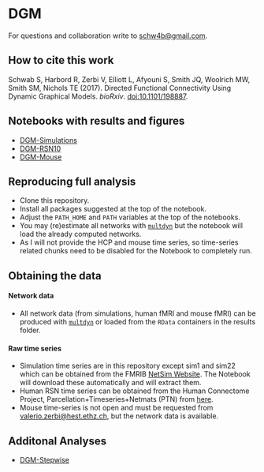# DGM

For questions and collaboration write to [schw4b@gmail.com](schw4b@gmail.com).

## How to cite this work
Schwab S, Harbord R, Zerbi V, Elliott L, Afyouni S, Smith JQ, Woolrich MW, Smith SM, Nichols TE (2017). Directed Functional Connectivity Using Dynamic Graphical Models. *bioRxiv*. [doi:10.1101/198887](http://dx.doi.org/10.1101/198887).

## Notebooks with results and figures
- [DGM-Simulations](https://rawgit.com/schw4b/DGM/master/results/DGM-Simulations.nb.html)
- [DGM-RSN10](https://rawgit.com/schw4b/DGM/master/results/DGM-RSN10.nb.html)
- [DGM-Mouse](https://rawgit.com/schw4b/DGM/master/results/DGM-Mouse.nb.html)

## Reproducing full analysis

* Clone this repository.
* Install all packages suggested at the top of the notebook.
* Adjust the `PATH_HOME` and `PATH` variables at the top of the notebooks.
* You may (re)estimate all networks with [`multdyn`](https://cran.r-project.org/web/packages/multdyn/index.html) but the notebook will load the already computed networks.
* As I will not provide the HCP and mouse time series, so time-series related chunks need to be disabled for the Notebook to completely run.

## Obtaining the data
#### Network data
* All network data (from simulations, human fMRI and mouse fMRI) can be produced with [`multdyn`](https://cran.r-project.org/web/packages/multdyn/index.html) or loaded from the `RData` containers in the results folder.

#### Raw time series
* Simulation time series are in this repository except sim1 and sim22 which can be obtained from the FMRIB [NetSim Website](http://www.fmrib.ox.ac.uk/datasets/netsim/). The Notebook will download these automatically and will extract them.
* Human RSN time series can be obtained from the Human Connectome Project, Parcellation+Timeseries+Netmats (PTN) from [here](https://db.humanconnectome.org).
* Mouse time-series is not open and must be requested from [valerio.zerbi@hest.ethz.ch](valerio.zerbi@hest.ethz.ch), but the network data is available.

## Additonal Analyses
- [DGM-Stepwise](https://rawgit.com/schw4b/DGM/master/results/DGM-Step.nb.html)
